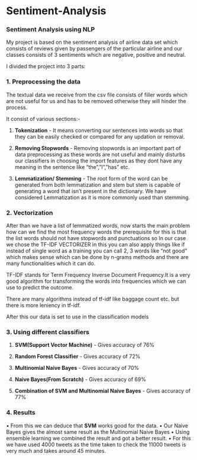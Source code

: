 # Sentiment-Analysis
### Sentiment Analysis using NLP
My project is based on the sentiment analysis of airline data set which consists of reviews given by passengers of the particular airline and our classes consists of 3 sentiments which are negative, positive and neutral.

I divided the project into 3 parts:

### 1.	Preprocessing the data
The textual data we receive from the csv file consists of filler words which are not useful for us and has to be removed otherwise they will hinder the process.

It consist of various sections:-

1.	**Tokenization** - It means converting our sentences into words so that they can be easily checked or compared for any updation or removal.

2.	**Removing Stopwords** - Removing stopwords is an important part of data preprocessing as these words are not useful and mainly disturbs our classifiers in choosing the import features as they dont have any meaning in the sentence like “the”,”I”,”has” etc.

3.	**Lemmatization/ Stemming** - The root form of the word can be generated from both lemmatization and stem but stem is capable of generating a word that isn’t present in the dictionary. We have considered Lemmatization as it is more commonly used than stemming.

### 2.	Vectorization 

After than we have a list of lemmatized words, now starts the main problem how can we find the most frequency words the prerequisite for this is that the list words should not have stopwords and punctuations so In our case we chose the TF-IDF VECTORIZER in this you can also apply things like if instead of single word as a training you can call 2, 3 words like “not good” which makes sense which can be done by n-grams methods and there are many functionalities which it can do.

TF-IDF stands for Term Frequency Inverse Document Frequency.It is a very good algorithm for transforming the words into frequencies which we can use to predict the outcome.

There are many algorithms instead of tf-idf like baggage count etc. but there is  more leniency in tf-idf.

After this our data is set to use in the classification models

### 3.	Using different classifiers

1. **SVM(Support Vector Machine)** - 
Gives accuracy of 76%

2. **Random Forest Classifier** -
Gives accuracy of 72%

3. **Multinomial Naive Bayes** -
Gives accuracy of 70%

4. **Naive Bayes(From Scratch)** -
Gives accuracy of 69%

5. **Combination of SVM and Multinomial Naive Bayes** -
Gives accuracy of 77%

### 4.	Results

•	From this we can deduce that **SVM** works good for the data.
•	Our Naive Bayes gives the almost same result as the Multinomial Naive Bayes
•	Using ensemble learning we combined the result and got a better result.
•	For this we have used 4000 tweets as the time taken to check the 11000 tweets is very much and takes around 45 minutes.
 


